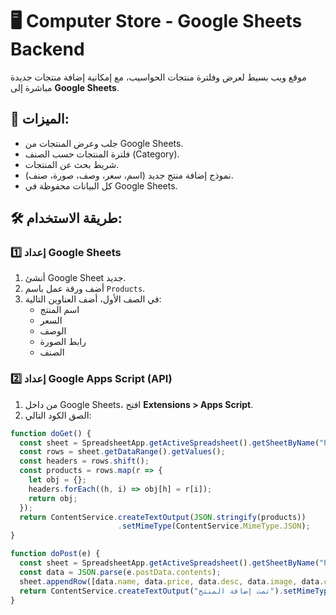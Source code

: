 # 🖥️ Computer Store - Google Sheets Backend

موقع ويب بسيط لعرض وفلترة منتجات الحواسيب، مع إمكانية إضافة منتجات جديدة مباشرة إلى **Google Sheets**.

## 🚀 الميزات:
- جلب وعرض المنتجات من Google Sheets.
- فلترة المنتجات حسب الصنف (Category).
- شريط بحث عن المنتجات.
- نموذج إضافة منتج جديد (اسم، سعر، وصف، صورة، صنف).
- كل البيانات محفوظة في Google Sheets.

## 🛠️ طريقة الاستخدام:

### 1️⃣ إعداد Google Sheets
1. أنشئ Google Sheet جديد.
2. أضف ورقة عمل باسم `Products`.
3. في الصف الأول، أضف العناوين التالية:
   - اسم المنتج
   - السعر
   - الوصف
   - رابط الصورة
   - الصنف

### 2️⃣ إعداد Google Apps Script (API)
1. من داخل Google Sheets، افتح **Extensions > Apps Script**.
2. الصق الكود التالي:

```javascript
function doGet() {
  const sheet = SpreadsheetApp.getActiveSpreadsheet().getSheetByName("Products");
  const rows = sheet.getDataRange().getValues();
  const headers = rows.shift();
  const products = rows.map(r => {
    let obj = {};
    headers.forEach((h, i) => obj[h] = r[i]);
    return obj;
  });
  return ContentService.createTextOutput(JSON.stringify(products))
                        .setMimeType(ContentService.MimeType.JSON);
}

function doPost(e) {
  const sheet = SpreadsheetApp.getActiveSpreadsheet().getSheetByName("Products");
  const data = JSON.parse(e.postData.contents);
  sheet.appendRow([data.name, data.price, data.desc, data.image, data.category]);
  return ContentService.createTextOutput("تمت إضافة المنتج").setMimeType(ContentService.MimeType.TEXT);
}
